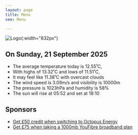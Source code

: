 ```yaml
---
layout: page
title: Menu
seo: Menu

---
```


![Logo](/images/logo.jpg){:width="832px"}

<!-- weather_marker starts -->
## On Sunday, 21 September 2025

- The average temperature today is 12.55˚C,
- With highs of 13.32˚C and lows of 11.51˚C,
- It may feel like 11.38˚C with overcast clouds
- The wind speed is 3.09m/s and visibility is 10000m
- The pressure is 1023hPa and humidity is 58%
- The sun will rise at 05:52 and set at 18:10

<!-- weather_marker ends -->

## Sponsors

- [Get £50 credit when switching to Octopus Energy](https://bit.ly/3oD1nnS)
- [Get £75 when taking a 1000mb YouFibre broadband plan](https://aklam.io/91zWhU?)
